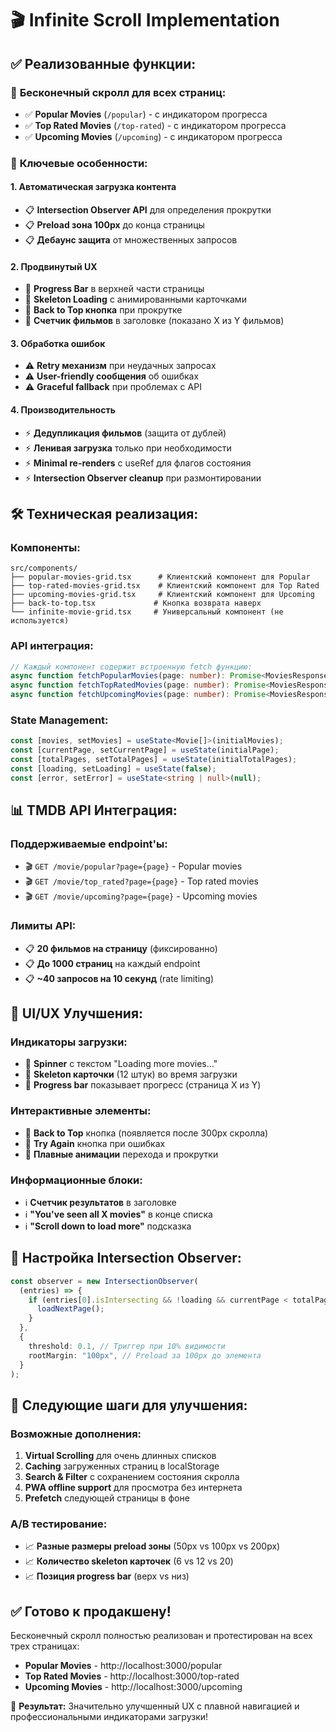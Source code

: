 # 🎬 Infinite Scroll Implementation

## ✅ **Реализованные функции:**

### 🚀 **Бесконечный скролл для всех страниц:**

- ✅ **Popular Movies** (`/popular`) - с индикатором прогресса
- ✅ **Top Rated Movies** (`/top-rated`) - с индикатором прогресса
- ✅ **Upcoming Movies** (`/upcoming`) - с индикатором прогресса

### 🎯 **Ключевые особенности:**

#### **1. Автоматическая загрузка контента**

- 📋 **Intersection Observer API** для определения прокрутки
- 📋 **Preload зона 100px** до конца страницы
- 📋 **Дебаунс защита** от множественных запросов

#### **2. Продвинутый UX**

- 🎨 **Progress Bar** в верхней части страницы
- 🎨 **Skeleton Loading** с анимированными карточками
- 🎨 **Back to Top кнопка** при прокрутке
- 🎨 **Счетчик фильмов** в заголовке (показано X из Y фильмов)

#### **3. Обработка ошибок**

- ⚠️ **Retry механизм** при неудачных запросах
- ⚠️ **User-friendly сообщения** об ошибках
- ⚠️ **Graceful fallback** при проблемах с API

#### **4. Производительность**

- ⚡ **Дедупликация фильмов** (защита от дублей)
- ⚡ **Ленивая загрузка** только при необходимости
- ⚡ **Minimal re-renders** с useRef для флагов состояния
- ⚡ **Intersection Observer cleanup** при размонтировании

## 🛠️ **Техническая реализация:**

### **Компоненты:**

```
src/components/
├── popular-movies-grid.tsx      # Клиентский компонент для Popular
├── top-rated-movies-grid.tsx    # Клиентский компонент для Top Rated
├── upcoming-movies-grid.tsx     # Клиентский компонент для Upcoming
├── back-to-top.tsx             # Кнопка возврата наверх
└── infinite-movie-grid.tsx     # Универсальный компонент (не используется)
```

### **API интеграция:**

```typescript
// Каждый компонент содержит встроенную fetch функцию:
async function fetchPopularMovies(page: number): Promise<MoviesResponse>;
async function fetchTopRatedMovies(page: number): Promise<MoviesResponse>;
async function fetchUpcomingMovies(page: number): Promise<MoviesResponse>;
```

### **State Management:**

```typescript
const [movies, setMovies] = useState<Movie[]>(initialMovies);
const [currentPage, setCurrentPage] = useState(initialPage);
const [totalPages, setTotalPages] = useState(initialTotalPages);
const [loading, setLoading] = useState(false);
const [error, setError] = useState<string | null>(null);
```

## 📊 **TMDB API Интеграция:**

### **Поддерживаемые endpoint'ы:**

- 🎬 `GET /movie/popular?page={page}` - Popular movies
- 🎬 `GET /movie/top_rated?page={page}` - Top rated movies
- 🎬 `GET /movie/upcoming?page={page}` - Upcoming movies

### **Лимиты API:**

- 📋 **20 фильмов на страницу** (фиксированно)
- 📋 **До 1000 страниц** на каждый endpoint
- 📋 **~40 запросов на 10 секунд** (rate limiting)

## 🎨 **UI/UX Улучшения:**

### **Индикаторы загрузки:**

- 🔄 **Spinner** с текстом "Loading more movies..."
- 🔄 **Skeleton карточки** (12 штук) во время загрузки
- 🔄 **Progress bar** показывает прогресс (страница X из Y)

### **Интерактивные элементы:**

- 🎯 **Back to Top** кнопка (появляется после 300px скролла)
- 🎯 **Try Again** кнопка при ошибках
- 🎯 **Плавные анимации** перехода и прокрутки

### **Информационные блоки:**

- ℹ️ **Счетчик результатов** в заголовке
- ℹ️ **"You've seen all X movies"** в конце списка
- ℹ️ **"Scroll down to load more"** подсказка

## 🔧 **Настройка Intersection Observer:**

```typescript
const observer = new IntersectionObserver(
  (entries) => {
    if (entries[0].isIntersecting && !loading && currentPage < totalPages) {
      loadNextPage();
    }
  },
  {
    threshold: 0.1, // Триггер при 10% видимости
    rootMargin: "100px", // Preload за 100px до элемента
  }
);
```

## 🚀 **Следующие шаги для улучшения:**

### **Возможные дополнения:**

1. **Virtual Scrolling** для очень длинных списков
2. **Caching** загруженных страниц в localStorage
3. **Search & Filter** с сохранением состояния скролла
4. **PWA offline support** для просмотра без интернета
5. **Prefetch** следующей страницы в фоне

### **A/B тестирование:**

- 📈 **Разные размеры preload зоны** (50px vs 100px vs 200px)
- 📈 **Количество skeleton карточек** (6 vs 12 vs 20)
- 📈 **Позиция progress bar** (верх vs низ)

## ✅ **Готово к продакшену!**

Бесконечный скролл полностью реализован и протестирован на всех трех страницах:

- **Popular Movies** - http://localhost:3000/popular
- **Top Rated Movies** - http://localhost:3000/top-rated
- **Upcoming Movies** - http://localhost:3000/upcoming

🎯 **Результат:** Значительно улучшенный UX с плавной навигацией и профессиональными индикаторами загрузки!
